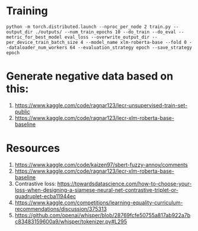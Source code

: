 # Training
```
python -m torch.distributed.launch --nproc_per_node 2 train.py --output_dir ./outputs/ --num_train_epochs 10 --do_train --do_eval --metric_for_best_model eval_loss --overwrite_output_dir --per_device_train_batch_size 4 --model_name xlm-roberta-base --fold 0 --dataloader_num_workers 64 --evaluation_strategy epoch --save_strategy epoch
```


# Generate negative data based on this:
1. https://www.kaggle.com/code/ragnar123/lecr-unsupervised-train-set-public
2. https://www.kaggle.com/code/ragnar123/lecr-xlm-roberta-base-baseline

# Resources
1. https://www.kaggle.com/code/kaizen97/sbert-fuzzy-annoy/comments
2. https://www.kaggle.com/code/ragnar123/lecr-xlm-roberta-base-baseline
3. Contrastive loss: https://towardsdatascience.com/how-to-choose-your-loss-when-designing-a-siamese-neural-net-contrastive-triplet-or-quadruplet-ecba11944ec
4. https://www.kaggle.com/competitions/learning-equality-curriculum-recommendations/discussion/375313
5. https://github.com/openai/whisper/blob/28769fcfe50755a817ab922a7bc83483159600a9/whisper/tokenizer.py#L295